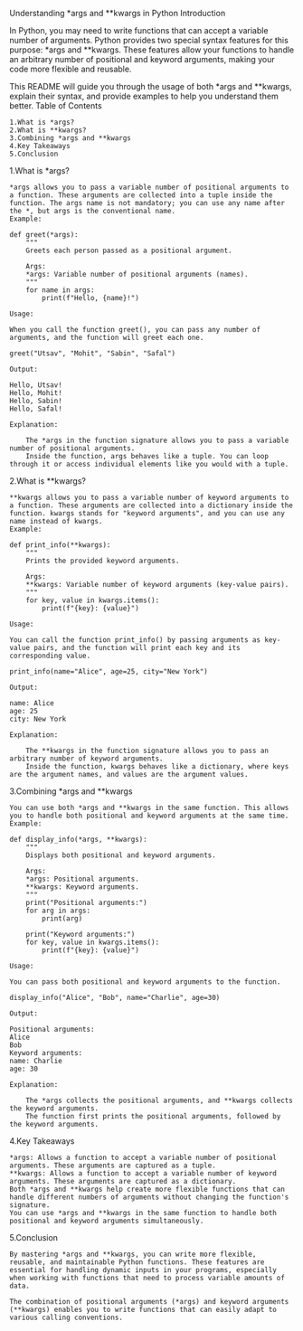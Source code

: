 Understanding *args and **kwargs in Python
Introduction

In Python, you may need to write functions that can accept a variable number of arguments. Python provides two special syntax features for this purpose: *args and **kwargs. These features allow your functions to handle an arbitrary number of positional and keyword arguments, making your code more flexible and reusable.

This README will guide you through the usage of both *args and **kwargs, explain their syntax, and provide examples to help you understand them better.
Table of Contents

    1.What is *args?
    2.What is **kwargs?
    3.Combining *args and **kwargs
    4.Key Takeaways
    5.Conclusion

1.What is *args?

    *args allows you to pass a variable number of positional arguments to a function. These arguments are collected into a tuple inside the function. The args name is not mandatory; you can use any name after the *, but args is the conventional name.
    Example:

    def greet(*args):
        """
        Greets each person passed as a positional argument.
        
        Args:
        *args: Variable number of positional arguments (names).
        """
        for name in args:
            print(f"Hello, {name}!")

    Usage:

    When you call the function greet(), you can pass any number of arguments, and the function will greet each one.

    greet("Utsav", "Mohit", "Sabin", "Safal")

    Output:

    Hello, Utsav!
    Hello, Mohit!
    Hello, Sabin!
    Hello, Safal!

    Explanation:

        The *args in the function signature allows you to pass a variable number of positional arguments.
        Inside the function, args behaves like a tuple. You can loop through it or access individual elements like you would with a tuple.

2.What is **kwargs?

    **kwargs allows you to pass a variable number of keyword arguments to a function. These arguments are collected into a dictionary inside the function. kwargs stands for "keyword arguments", and you can use any name instead of kwargs.
    Example:

    def print_info(**kwargs):
        """
        Prints the provided keyword arguments.
        
        Args:
        **kwargs: Variable number of keyword arguments (key-value pairs).
        """
        for key, value in kwargs.items():
            print(f"{key}: {value}")

    Usage:

    You can call the function print_info() by passing arguments as key-value pairs, and the function will print each key and its corresponding value.

    print_info(name="Alice", age=25, city="New York")

    Output:

    name: Alice
    age: 25
    city: New York

    Explanation:

        The **kwargs in the function signature allows you to pass an arbitrary number of keyword arguments.
        Inside the function, kwargs behaves like a dictionary, where keys are the argument names, and values are the argument values.

3.Combining *args and **kwargs

    You can use both *args and **kwargs in the same function. This allows you to handle both positional and keyword arguments at the same time.
    Example:

    def display_info(*args, **kwargs):
        """
        Displays both positional and keyword arguments.
        
        Args:
        *args: Positional arguments.
        **kwargs: Keyword arguments.
        """
        print("Positional arguments:")
        for arg in args:
            print(arg)
        
        print("Keyword arguments:")
        for key, value in kwargs.items():
            print(f"{key}: {value}")

    Usage:

    You can pass both positional and keyword arguments to the function.

    display_info("Alice", "Bob", name="Charlie", age=30)

    Output:

    Positional arguments:
    Alice
    Bob
    Keyword arguments:
    name: Charlie
    age: 30

    Explanation:

        The *args collects the positional arguments, and **kwargs collects the keyword arguments.
        The function first prints the positional arguments, followed by the keyword arguments.

4.Key Takeaways

    *args: Allows a function to accept a variable number of positional arguments. These arguments are captured as a tuple.
    **kwargs: Allows a function to accept a variable number of keyword arguments. These arguments are captured as a dictionary.
    Both *args and **kwargs help create more flexible functions that can handle different numbers of arguments without changing the function's signature.
    You can use *args and **kwargs in the same function to handle both positional and keyword arguments simultaneously.

5.Conclusion

    By mastering *args and **kwargs, you can write more flexible, reusable, and maintainable Python functions. These features are essential for handling dynamic inputs in your programs, especially when working with functions that need to process variable amounts of data.

    The combination of positional arguments (*args) and keyword arguments (**kwargs) enables you to write functions that can easily adapt to various calling conventions.